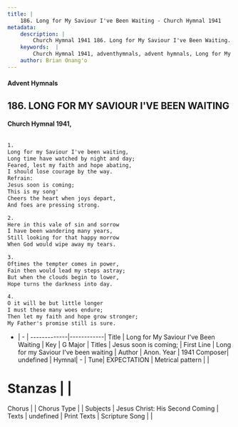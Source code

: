 ```yaml
---
title: |
    186. Long for My Saviour I've Been Waiting - Church Hymnal 1941
metadata:
    description: |
        Church Hymnal 1941 186. Long for My Saviour I've Been Waiting.  Long for my Saviour I've been waiting,  Long time have watched by night and day;  Feared, lest my faith and hope abating,  I should lose courage by the way.  
    keywords:  |
        Church Hymnal 1941, adventhymnals, advent hymnals, Long for My Saviour I've Been Waiting, Long for my Saviour I've been waiting. Jesus soon is coming; 
    author: Brian Onang'o
---
```


#### Advent Hymnals
## 186. LONG FOR MY SAVIOUR I'VE BEEN WAITING
####  Church Hymnal 1941,

```txt

1.
Long for my Saviour I've been waiting, 
Long time have watched by night and day; 
Feared, lest my faith and hope abating, 
I should lose courage by the way. 
Refrain:
Jesus soon is coming; 
This is my song' 
Cheers the heart when joys depart, 
And foes are pressing strong. 

2.
Here in this vale of sin and sorrow 
I have been wandering many years, 
Still looking for that happy morrow 
When God would wipe away my tears. 

3.
Oftimes the tempter comes in power, 
Fain then would lead my steps astray; 
But when the clouds begin to lower, 
Hope turns the darkness into day. 

4.
O it will be but little longer 
I must these many woes endure; 
Then let my faith and hope grow stronger; 
My Father's promise still is sure.


```

- |   -  |
-------------|------------|
Title | Long for My Saviour I've Been Waiting |
Key | G Major |
Titles | Jesus soon is coming;  |
First Line | Long for my Saviour I've been waiting |
Author | Anon.
Year | 1941
Composer| undefined |
Hymnal|  - |
Tune| EXPECTATION |
Metrical pattern | |
# Stanzas |  |
Chorus |  |
Chorus Type |  |
Subjects | Jesus Christ: His Second Coming |
Texts | undefined |
Print Texts | 
Scripture Song |  |
    
